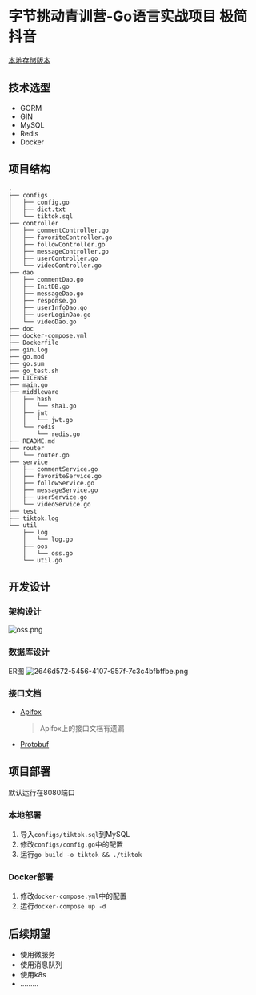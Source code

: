 # 字节挑动青训营-Go语言实战项目 极简抖音

[本地存储版本](https://github.com/RookiePeckEachOtherCode/tiktok/main)

## 技术选型

- GORM
- GIN
- MySQL
- Redis
- Docker

## 项目结构

```
.
├── configs
│   ├── config.go
│   ├── dict.txt
│   └── tiktok.sql
├── controller
│   ├── commentController.go
│   ├── favoriteController.go
│   ├── followController.go
│   ├── messageController.go
│   ├── userController.go
│   └── videoController.go
├── dao
│   ├── commentDao.go
│   ├── InitDB.go
│   ├── messageDao.go
│   ├── response.go
│   ├── userInfoDao.go
│   ├── userLoginDao.go
│   └── videoDao.go
├── doc
├── docker-compose.yml
├── Dockerfile
├── gin.log
├── go.mod
├── go.sum
├── go_test.sh
├── LICENSE
├── main.go
├── middleware
│   ├── hash
│   │   └── sha1.go
│   ├── jwt
│   │   └── jwt.go
│   └── redis
│       └── redis.go
├── README.md
├── router
│   └── router.go
├── service
│   ├── commentService.go
│   ├── favoriteService.go
│   ├── followService.go
│   ├── messageService.go
│   ├── userService.go
│   └── videoService.go
├── test
├── tiktok.log
└── util
    ├── log
    │   └── log.go
    ├── oos
    │   └── oss.go
    └── util.go
```

## 开发设计

### 架构设计

![oss.png](https://img1.imgtp.com/2023/08/23/DfOOjLiv.png)

### 数据库设计

ER图
![2646d572-5456-4107-957f-7c3c4bfbffbe.png](https://img1.imgtp.com/2023/08/23/vxQFOzRQ.png)

### 接口文档

- [Apifox](https://apifox.com/apidoc/shared-09d88f32-0b6c-4157-9d07-a36d32d7a75c/)

  > Apifox上的接口文档有遗漏

- [Protobuf](./doc/接口文档.md)

## 项目部署

默认运行在8080端口

### 本地部署

1. 导入`configs/tiktok.sql`到MySQL
2. 修改`configs/config.go`中的配置
3. 运行`go build -o tiktok && ./tiktok`

### Docker部署

1. 修改`docker-compose.yml`中的配置
2. 运行`docker-compose up -d`

## 后续期望

- 使用微服务
- 使用消息队列
- 使用k8s
- .........
